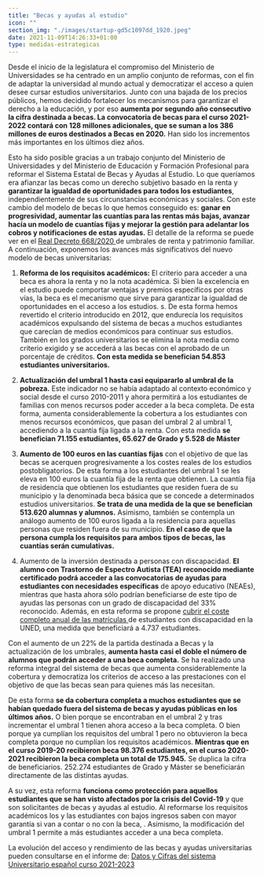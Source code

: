 ```yaml
---
title: "Becas y ayudas al estudio"
icon: ""
section_img: "./images/startup-gd5c1097dd_1920.jpeg"
date: 2021-11-09T14:26:33+01:00
type: medidas-estrategicas
---
```


Desde el inicio de la legislatura el compromiso del Ministerio de Universidades se ha centrado en un amplio conjunto de reformas, con el fin de adaptar la universidad al mundo actual y democratizar el acceso a quien desee cursar estudios universitarios. Junto con una bajada de los precios públicos, hemos decidido fortalecer los mecanismos para garantizar el derecho a la educación, y por eso __aumenta por segundo año consecutivo la cifra destinada a becas. La convocatoria de becas para el curso 2021-2022 contará con 128 millones adicionales, que se suman a los 386 millones de euros destinados a Becas en 2020.__ Han sido los incrementos más importantes en los últimos diez años.

Esto ha sido posible gracias a un trabajo conjunto del Ministerio de Universidades y del Ministerio de Educación y Formación Profesional para reformar el Sistema Estatal de Becas y Ayudas al Estudio. Lo que queríamos era afianzar las becas como un derecho subjetivo basado en la renta y __garantizar la igualdad de oportunidades para todos los estudiantes__, independientemente de sus circunstancias económicas y sociales. Con este cambio del modelo de becas lo que hemos conseguido es: __ganar en progresividad, aumentar las cuantías para las rentas más bajas, avanzar hacía un modelo de cuantías fijas y mejorar la gestión para adelantar los cobros y notificaciones de estas ayudas.__ El detalle de la reforma se puede ver en el <a href="https://www.boe.es/buscar/2020/BOE-A-2020-8297-consolidado.pdf" target="_blank"  >Real Decreto 668/2020 <i class="fas fa-external-link-alt"></i></a> de umbrales de renta y patrimonio familiar. A continuación, exponemos los avances más significativos del nuevo modelo de becas universitarias:

 

1. __Reforma de los requisitos académicos:__ El criterio para acceder a una beca es ahora la renta y no la nota académica. Si bien la excelencia en el estudio puede comportar ventajas y premios específicos por otras vías, la beca es el mecanismo que sirve para garantizar la igualdad de oportunidades en el acceso a los estudios. s. De esta forma hemos revertido el criterio introducido en 2012, que endurecía los requisitos académicos expulsando del sistema de becas a muchos estudiantes que carecían de medios económicos para continuar sus estudios. También en los grados universitarios se elimina la nota media como criterio exigido y se accederá a las becas con el aprobado de un porcentaje de créditos. __Con esta medida se benefician 54.853 estudiantes universitarios.__

2. __Actualización del umbral 1 hasta casi equipararlo al umbral de la pobreza.__ Este indicador no se había adaptado al contexto económico y social desde el curso 2010-2011 y ahora permitirá a los estudiantes de familias con menos recursos poder acceder a la beca completa. De esta forma, aumenta considerablemente la cobertura a los estudiantes con menos recursos económicos, que pasan del umbral 2 al umbral 1, accediendo a la cuantía fija ligada a la renta. Con esta medida __se benefician 71.155 estudiantes, 65.627 de Grado y 5.528 de Máster__

3. __Aumento de 100 euros en las cuantías fijas__ con el objetivo de que las becas se acerquen progresivamente a los costes reales de los estudios postobligatorios. De esta forma a los estudiantes del umbral 1 se les eleva en 100 euros la cuantía fija de la renta que obtienen. La cuantía fija de residencia que obtienen los estudiantes que residen fuera de su municipio y la denominada beca básica que se concede a determinados estudios universitarios. __Se trata de una medida de la que se benefician 513.620 alumnas y alumnos.__ Asimismo, también se contempla un análogo aumento de 100 euros ligada a la residencia para aquellas personas que residen fuera de su municipio. __En el caso de que la persona cumpla los requisitos para ambos tipos de becas, las cuantías serán cumulativas.__

4. Aumento de la inversión destinada a personas con discapacidad. __El alumno con Trastorno de Espectro Autista (TEA) reconocido mediante certificado podrá acceder a las convocatorias de ayudas para estudiantes con necesidades específicas__ de apoyo educativo (NEAEs), mientras que hasta ahora sólo podrían beneficiarse de este tipo de ayudas las personas con un grado de discapacidad del 33% reconocido. Además, en esta reforma se propone <a href="https://www.uned.es/universidad/inicio/institucional/unidis/exencion-de-precios-publicos.html" target="_blank"  >cubrir el coste completo anual de las matrículas <i class="fas fa-external-link-alt"></i></a> de estudiantes con discapacidad en la UNED, una medida que beneficiará a 4.737 estudiantes.

Con el aumento de un 22% de la partida destinada a Becas y la actualización de los umbrales, __aumenta hasta casi el doble el número de alumnos que podrán acceder a una beca completa.__ Se ha realizado una reforma integral del sistema de becas que aumenta considerablemente la cobertura y democratiza los criterios de acceso a las prestaciones con el objetivo de que las becas sean para quienes más las necesitan.

De esta forma __se da cobertura completa a muchos estudiantes que se habían quedado fuera del sistema de becas y ayudas públicas en los últimos años.__ O bien porque se encontraban en el umbral 2 y tras incrementar el umbral 1 tienen ahora acceso a la beca completa. O bien porque ya cumplían los requisitos del umbral 1 pero no obtuvieron la beca completa porque no cumplían los requisitos académicos. __Mientras que en el curso 2019-20 recibieron beca 98.376 estudiantes, en el curso 2020-2021 recibieron la beca completa un total de 175.945.__ Se duplica la cifra de beneficiarios. 252.274 estudiantes de Grado y Máster se beneficiarán directamente de las distintas ayudas.

A su vez, esta reforma __funciona como protección para aquellos estudiantes que se han visto afectados por la crisis del Covid-19__ y que son solicitantes de becas y ayudas al estudio. Al reformarse los requisitos académicos los y las estudiantes con bajos ingresos saben con mayor garantía si van a contar o no con la beca, . Asimismo, la modificación del umbral 1 permite a más estudiantes acceder a una beca completa.

La evolución del acceso y rendimiento de las becas y ayudas universitarias pueden consultarse en el informe de: <a href="{{<siteurl>}}estadisticas/publicaciones-informes/">Datos y Cifras del sistema Universitario español curso 2021-2023</a>

